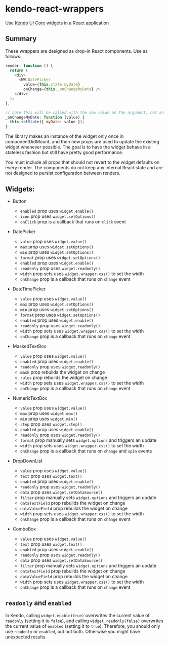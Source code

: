 # kendo-react-wrappers
Use [Kendo UI Core](https://github.com/telerik/kendo-ui-core) widgets in a React application

## Summary
These wrappers are designed as drop-in React components. Use as follows:

```js
render: function () {
  return (
    <div>
      <KW.DatePicker
        value={this.state.myDate}
        onChange={this._onChangeMyDate} />
    </div>
  );
},

// note this will be called with the new value as the argument, not an event
_onChangeMyDate: function (value) {
  this.setState({ myDate: value });
}
```

The library makes an instance of the widget only once in componentDidMount, and then new props are used to update the existing widget whenever possible.
The goal is to have the widget behave in a stateless fashion but still have pretty good performance.

You must include all props that should not revert to the widget defaults on every render. The components do not keep any internal React state and are not designed to persist configuration between renders.

## Widgets:

- Button
  - `enabled` prop uses `widget.enable()`
  - `icon` prop uses `widget.setOptions()`
  - `onClick` prop is a callback that runs on `click` event

- DatePicker
  - `value` prop uses `widget.value()`
  - `max` prop uses `widget.setOptions()`
  - `min` prop uses `widget.setOptions()`
  - `format` prop uses `widget.setOptions()`
  - `enabled` prop uses `widget.enable()`
  - `readonly` prop uses `widget.readonly()`
  - `width` prop sets uses `widget.wrapper.css()` to set the width
  - `onChange` prop is a callback that runs on `change` event

- DateTimePicker
  - `value` prop uses `widget.value()`
  - `max` prop uses `widget.setOptions()`
  - `min` prop uses `widget.setOptions()`
  - `format` prop uses `widget.setOptions()`
  - `enabled` prop uses `widget.enable()`
  - `readonly` prop uses `widget.readonly()`
  - `width` prop sets uses `widget.wrapper.css()` to set the width
  - `onChange` prop is a callback that runs on `change` event

- MaskedTextBox
  - `value` prop uses `widget.value()`
  - `enabled` prop uses `widget.enable()`
  - `readonly` prop uses `widget.readonly()`
  - `mask` prop rebuilds the widget on change
  - `rules` prop rebuilds the widget on change
  - `width` prop sets uses `widget.wrapper.css()` to set the width
  - `onChange` prop is a callback that runs on `change` event

- NumericTextBox
  - `value` prop uses `widget.value()`
  - `max` prop uses `widget.max()`
  - `min` prop uses `widget.min()`
  - `step` prop uses `widget.step()`
  - `enabled` prop uses `widget.enable()`
  - `readonly` prop uses `widget.readonly()`
  - `format` prop manually sets `widget.options` and triggers an update
  - `width` prop sets uses `widget.wrapper.css()` to set the width
  - `onChange` prop is a callback that runs on `change` and `spin` events

- DropDownList
  - `value` prop uses `widget.value()`
  - `text` prop uses `widget.text()`
  - `enabled` prop uses `widget.enable()`
  - `readonly` prop uses `widget.readonly()`
  - `data` prop uses `widget.setDataSource()`
  - `filter` prop manually sets `widget.options` and triggers an update
  - `dataTextField` prop rebuilds the widget on change
  - `dataValueField` prop rebuilds the widget on change
  - `width` prop sets uses `widget.wrapper.css()` to set the width
  - `onChange` prop is a callback that runs on `change` event

- ComboBox
  - `value` prop uses `widget.value()`
  - `text` prop uses `widget.text()`
  - `enabled` prop uses `widget.enable()`
  - `readonly` prop uses `widget.readonly()`
  - `data` prop uses `widget.setDataSource()`
  - `filter` prop manually sets `widget.options` and triggers an update
  - `dataTextField` prop rebuilds the widget on change
  - `dataValueField` prop rebuilds the widget on change
  - `width` prop sets uses `widget.wrapper.css()` to set the width
  - `onChange` prop is a callback that runs on `change` event

## `readonly` and `enabled`
In Kendo, calling `widget.enable(true)` overwrites the current value of `readonly` (setting it to `false`), and calling `widget.readonly(false)` overwrites the current value of `enabled` (setting it to `true`).  Therefore, you should only use `readonly` or `enabled`, but not both.  Otherwise you might have unexpected results.


